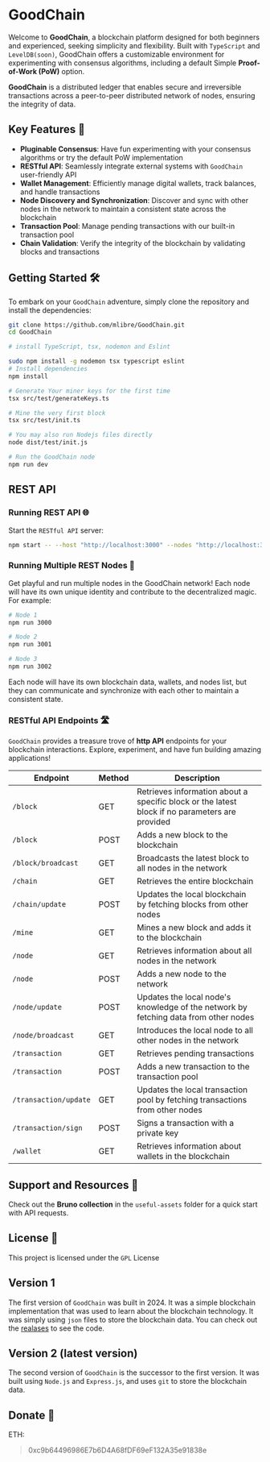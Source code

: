 # GoodChain

Welcome to **GoodChain**, a blockchain platform designed for both beginners and experienced, seeking simplicity and flexibility. Built with `TypeScript` and `LevelDB(soon)`, GoodChain offers a customizable environment for experimenting with consensus algorithms, including a default Simple **Proof-of-Work (PoW)** option.

**GoodChain** is a distributed ledger that enables secure and irreversible transactions across a peer-to-peer distributed network of nodes, ensuring the integrity of data.  

## Key Features 🚀

- **Pluginable Consensus**: Have fun experimenting with your consensus algorithms or try the default PoW implementation
- **RESTful API**: Seamlessly integrate external systems with `GoodChain` user-friendly API
- **Wallet Management**: Efficiently manage digital wallets, track balances, and handle transactions
- **Node Discovery and Synchronization**: Discover and sync with other nodes in the network to maintain a consistent state across the blockchain
- **Transaction Pool**: Manage pending transactions with our built-in transaction pool
- **Chain Validation**: Verify the integrity of the blockchain by validating blocks and transactions

## Getting Started 🛠️

To embark on your `GoodChain` adventure, simply clone the repository and install the dependencies:

```bash
git clone https://github.com/mlibre/GoodChain.git
cd GoodChain

# install TypeScript, tsx, nodemon and Eslint

sudo npm install -g nodemon tsx typescript eslint
# Install dependencies
npm install

# Generate Your miner keys for the first time
tsx src/test/generateKeys.ts

# Mine the very first block
tsx src/test/init.ts

# You may also run Nodejs files directly
node dist/test/init.js

# Run the GoodChain node
npm run dev
```

## REST API

### Running REST API 🌐

Start the `RESTful API` server:

```bash
npm start -- --host "http://localhost:3000" --nodes "http://localhost:3001" --dbPath "./assets/db/" --minerKeysFile "./keys/miner.json" --name "GoodChain"
```

### Running Multiple REST Nodes 🌟

Get playful and run multiple nodes in the GoodChain network! Each node will have its own unique identity and contribute to the decentralized magic. For example:

```bash
# Node 1
npm run 3000

# Node 2
npm run 3001

# Node 3
npm run 3002
```

Each node will have its own blockchain data, wallets, and nodes list, but they can communicate and synchronize with each other to maintain a consistent state.

### RESTful API Endpoints 🛣️

`GoodChain` provides a treasure trove of **http API** endpoints for your blockchain interactions. Explore, experiment, and have fun building amazing applications!

| Endpoint              | Method | Description                                                                                    |
| --------------------- | ------ | ---------------------------------------------------------------------------------------------- |
| `/block`              | GET    | Retrieves information about a specific block or the latest block if no parameters are provided |
| `/block`              | POST   | Adds a new block to the blockchain                                                             |
| `/block/broadcast`    | GET    | Broadcasts the latest block to all nodes in the network                                        |
| `/chain`              | GET    | Retrieves the entire blockchain                                                                |
| `/chain/update`       | POST   | Updates the local blockchain by fetching blocks from other nodes                               |
| `/mine`               | GET    | Mines a new block and adds it to the blockchain                                                |
| `/node`               | GET    | Retrieves information about all nodes in the network                                           |
| `/node`               | POST   | Adds a new node to the network                                                                 |
| `/node/update`        | POST   | Updates the local node's knowledge of the network by fetching data from other nodes            |
| `/node/broadcast`     | GET    | Introduces the local node to all other nodes in the network                                    |
| `/transaction`        | GET    | Retrieves pending transactions                                                                 |
| `/transaction`        | POST   | Adds a new transaction to the transaction pool                                                 |
| `/transaction/update` | GET    | Updates the local transaction pool by fetching transactions from other nodes                   |
| `/transaction/sign`   | POST   | Signs a transaction with a private key                                                         |
| `/wallet`             | GET    | Retrieves information about wallets in the blockchain                                          |

## Support and Resources 🤝

Check out the **Bruno collection** in the `useful-assets` folder for a quick start with API requests.

## License 📜

This project is licensed under the `GPL` License

## Version 1

The first version of `GoodChain` was built in 2024. It was a simple blockchain implementation that was used to learn about the blockchain technology. It was simply using `json` files to store the blockchain data. You can check out the [realases](https://github.com/mlibre/GoodChain/releases/tag/1.0.5) to see the code.

## Version 2 (latest version)

The second version of `GoodChain` is the successor to the first version. It was built using `Node.js` and `Express.js`, and uses `git` to store the blockchain data.

## Donate 💖

ETH:
> 0xc9b64496986E7b6D4A68fDF69eF132A35e91838e
